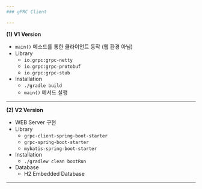 ```yaml
---
### gPRC Client    

---
```


**(1) V1 Version**
* ```main()``` 메소드를 통한 클라이언트 동작 (웹 환경 아님) 
* Library   
  * ```io.grpc:grpc-netty```
  * ```io.grpc:grpc-protobuf```
  * ```io.grpc:grpc-stub```
* Installation
  * ```./gradle build```
  * ````main()```` 메서드 실행
---    
**(2) V2 Version**
* WEB Server 구현
* Library
  * ````grpc-client-spring-boot-starter````
  * ```grpc-spring-boot-starter```
  * ```mybatis-spring-boot-starter```
* Installation
  * ````./gradlew clean bootRun ````   
* Database
  * H2 Embedded Database
---
